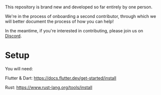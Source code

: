 This repository is brand new and developed so far entirely by one person.

We're in the process of onboarding a second contributor, through which we
will better document the process of how you can help!

In the meantime, if you're interested in contributing, please join us on
[Discord](https://discord.gg/9hKJcWGcaB).

# Setup

You will need:

Flutter & Dart:
https://docs.flutter.dev/get-started/install

Rust:
https://www.rust-lang.org/tools/install

